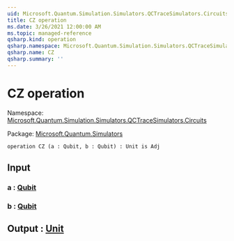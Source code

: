 ```yaml
---
uid: Microsoft.Quantum.Simulation.Simulators.QCTraceSimulators.Circuits.CZ
title: CZ operation
ms.date: 3/26/2021 12:00:00 AM
ms.topic: managed-reference
qsharp.kind: operation
qsharp.namespace: Microsoft.Quantum.Simulation.Simulators.QCTraceSimulators.Circuits
qsharp.name: CZ
qsharp.summary: ''
---
```


# CZ operation

Namespace: [Microsoft.Quantum.Simulation.Simulators.QCTraceSimulators.Circuits](xref:Microsoft.Quantum.Simulation.Simulators.QCTraceSimulators.Circuits)

Package: [Microsoft.Quantum.Simulators](https://nuget.org/packages/Microsoft.Quantum.Simulators)




```qsharp
operation CZ (a : Qubit, b : Qubit) : Unit is Adj
```


## Input

### a : [Qubit](xref:microsoft.quantum.lang-ref.qubit)




### b : [Qubit](xref:microsoft.quantum.lang-ref.qubit)





## Output : [Unit](xref:microsoft.quantum.lang-ref.unit)

